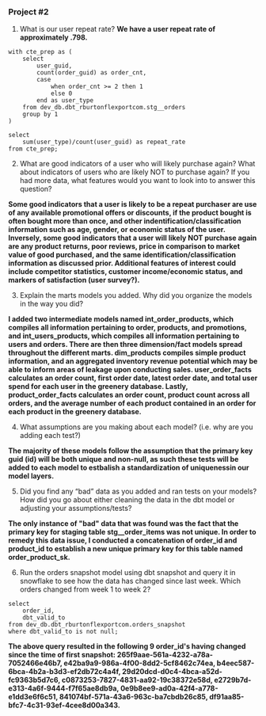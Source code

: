 ### Project #2 ###

1. What is our user repeat rate? **We have a user repeat rate of approximately .798.** 

```
with cte_prep as (
    select
        user_guid,
        count(order_guid) as order_cnt,
        case
            when order_cnt >= 2 then 1
            else 0
        end as user_type
    from dev_db.dbt_rburtonflexportcom.stg__orders
    group by 1
)

select 
    sum(user_type)/count(user_guid) as repeat_rate 
from cte_prep;
```

2. What are good indicators of a user who will likely purchase again? What about indicators of users who are likely NOT to purchase again? If you had more data, what features would you want to look into to answer this question?

**Some good indicators that a user is likely to be a repeat purchaser are use of any available promotional offers or discounts, if the product bought is often bought more than once, and other indentification/classification information such as age, gender, or economic status of the user. Inversely, some good indicators that a user will likely NOT purchase again are any product returns, poor reviews, price in comparison to market value of good purchased, and the same identification/classification information as discussed prior. Additional features of interest could include competitor statistics, customer income/economic status, and markers of satisfaction (user survey?).**

3. Explain the marts models you added. Why did you organize the models in the way you did?

**I added two intermediate models named int_order_products, which compiles all information pertaining to order, products, and promotions, and int_users_products, which compiles all information pertaining to users and orders. There are then three dimension/fact models spread throughout the different marts. dim_products compiles simple product information, and an aggregated inventory revenue potential which may be able to inform areas of leakage upon conducting sales. user_order_facts calculates an order count, first order date, latest order date, and total user spend for each user in the greenery database. Lastly, product_order_facts calculates an order count, product count across all orders, and the average number of each product contained in an order for each product in the greenery database.**

4. What assumptions are you making about each model? (i.e. why are you adding each test?)

**The majority of these models follow the assumption that the primary key guid (id) will be both unique and non-null, as such these tests will be added to each model to estbalish a standardization of uniquenessin our model layers.** 

5. Did you find any “bad” data as you added and ran tests on your models? How did you go about either cleaning the data in the dbt model or adjusting your assumptions/tests?

**The only instance of "bad" data that was found was the fact that the primary key for staging table stg__order_items was not unique. In order to remedy this data issue, I conducted a concatenation of order_id and product_id to establish a new unique primary key for this table named order_product_sk.**

6. Run the orders snapshot model using dbt snapshot and query it in snowflake to see how the data has changed since last week. Which orders changed from week 1 to week 2? 

```
select  
    order_id, 
    dbt_valid_to 
from dev_db.dbt_rburtonflexportcom.orders_snapshot 
where dbt_valid_to is not null;
```

**The above query resulted in the following 9 order_id's having changed since the time of first snapshot: 265f9aae-561a-4232-a78a-7052466e46b7, e42ba9a9-986a-4f00-8dd2-5cf8462c74ea, b4eec587-6bca-4b2a-b3d3-ef2db72c4a4f, 29d20dcd-d0c4-4bca-a52d-fc9363b5d7c6, c0873253-7827-4831-aa92-19c38372e58d, e2729b7d-e313-4a6f-9444-f7f65ae8db9a, 0e9b8ee9-ad0a-42f4-a778-e1dd3e6f6c51, 841074bf-571a-43a6-963c-ba7cbdb26c85, df91aa85-bfc7-4c31-93ef-4cee8d00a343.**